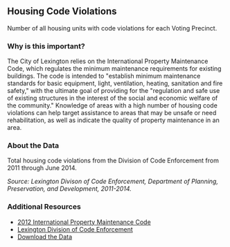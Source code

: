 ## Housing Code Violations
Number of all housing units with code violations for each Voting Precinct.

### Why is this important?
The City of Lexington relies on the International Property Maintenance Code, which regulates the minimum maintenance requirements for existing buildings. The code is intended to "establish minimum maintenance standards for basic equipment, light, ventilation, heating, sanitation and fire safety," with the ultimate goal of providing for the "regulation and safe use of existing structures in the interest of the social and economic welfare of the community." Knowledge of areas with a high number of housing code violations can help target assistance to areas that may be unsafe or need rehabilitation, as well as indicate the quality of property maintenance in an area.

### About the Data
Total housing code violations from the Division of Code Enforcement from 2011 through June 2014.

_Source: Lexington Divison of Code Enforcement, Department of Planning, Preservation, and Development, 2011-2014._

### Additional Resources
+ [2012 International Property Maintenance Code](http://publicecodes.cyberregs.com/icod/ipmc/2012/)
+ [Lexington Division of Code Enforcement](http://www.lexingtonky.gov/index.aspx?page=950)
+ [Download the Data](http://www.civicdata.com/dataset/lexington-code-enforcement-complaints/resource/ad346da7-ce88-4c77-a0e1-10ff09bb0622)
